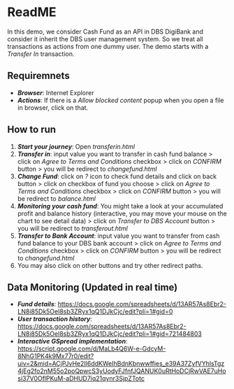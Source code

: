 # ReadME
In this demo, we consider Cash Fund as an API in DBS DigiBank and consider it inherit the DBS user management system. So we treat all transactions as actions from one dummy user. The demo starts with a *Transfer In* transaction.

## Requiremnets
* ***Browser***: Internet Explorer
* ***Actions***: If there is a *Allow blocked content* popup when you open a file in browser, click on that.

## How to run
1. ***Start your journey***: Open *transferin.html*   
2. ***Transfer in***: input value you want to transfer in cash fund balance > click on *Agree to Terms and Conditions* checkbox > click on *CONFIRM* button > you will be redirect to *changefund.html*   
3. ***Change Fund***: click on *?* icon to check fund details and click on back button > click on checkbox of fund you choose > click on *Agree to Terms and Conditions* checkbox > click on *CONFIRM* button > you will be redirect to *balance.html* 
4. ***Monitoring your cash fund***: You might take a look at your accumulated profit and balance history (interactive, you may move your mouse on the chart to see detail data) > click on *Transfer to DBS Account* button > you will be redirect to *transferout.html*
2. ***Transfer to Bank Account***: input value you want to transfer from cash fund balance to your DBS bank account > click on *Agree to Terms and Conditions* checkbox > click on *CONFIRM* button > you will be redirect to *changefund.html*  
5. You may also click on other buttons and try other redirect paths.

## Data Monitoring (Updated in real time)
* ***Fund details***: https://docs.google.com/spreadsheets/d/13AR57As8Ebr2-LN8i85Dk5Oel8sb3ZRyx1qQ1DJkCjc/edit?pli=1#gid=0   
* ***User transaction history***: https://docs.google.com/spreadsheets/d/13AR57As8Ebr2-LN8i85Dk5Oel8sb3ZRyx1qQ1DJkCjc/edit?pli=1#gid=721484803
* ***Interactive GSpread implementation***: https://script.google.com/d/MaLb4Q6W-e-GdcyM-8NhG1PK4k9Mx77r0/edit?uiv=2&mid=ACjPJvHe2Il6ddKWeIhBdnKbnwwffies_e39A37ZyfVYhlsTgz4jEg2fo2nM55o2poQpwcS3yUodyFJfnfJQANUK0uRtHoDCjRwVAE7uHosi37V0OflPKuM-aDHUD7iq21qynr3SjpZTotc
